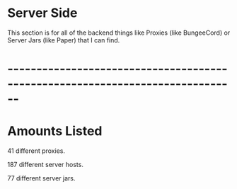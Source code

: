 # Server Side

This section is for all of the backend things like Proxies (like BungeeCord) or Server Jars (like Paper) that I can find.

# ------------------------------------------------------------------------------
# Amounts Listed

41 different proxies.

187 different server hosts.

77 different server jars.
